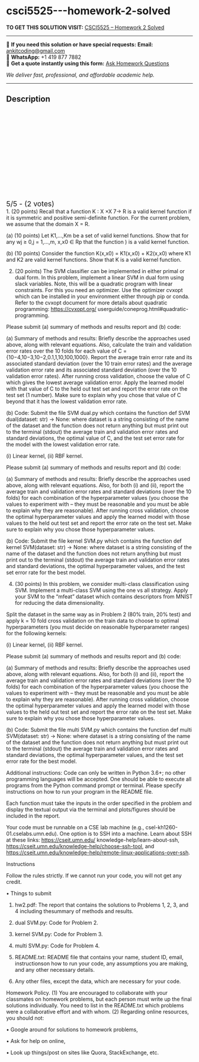 # csci5525---homework-2-solved
**TO GET THIS SOLUTION VISIT:** [CSCI5525 – Homework 2 Solved](https://www.ankitcodinghub.com/product/csci5525-homework-2-solved/)


---

📩 **If you need this solution or have special requests:** **Email:** ankitcoding@gmail.com  
📱 **WhatsApp:** +1 419 877 7882  
📄 **Get a quote instantly using this form:** [Ask Homework Questions](https://www.ankitcodinghub.com/services/ask-homework-questions/)

*We deliver fast, professional, and affordable academic help.*

---

<h2>Description</h2>



<div class="kk-star-ratings kksr-auto kksr-align-center kksr-valign-top" data-payload="{&quot;align&quot;:&quot;center&quot;,&quot;id&quot;:&quot;117046&quot;,&quot;slug&quot;:&quot;default&quot;,&quot;valign&quot;:&quot;top&quot;,&quot;ignore&quot;:&quot;&quot;,&quot;reference&quot;:&quot;auto&quot;,&quot;class&quot;:&quot;&quot;,&quot;count&quot;:&quot;2&quot;,&quot;legendonly&quot;:&quot;&quot;,&quot;readonly&quot;:&quot;&quot;,&quot;score&quot;:&quot;5&quot;,&quot;starsonly&quot;:&quot;&quot;,&quot;best&quot;:&quot;5&quot;,&quot;gap&quot;:&quot;4&quot;,&quot;greet&quot;:&quot;Rate this product&quot;,&quot;legend&quot;:&quot;5\/5 - (2 votes)&quot;,&quot;size&quot;:&quot;24&quot;,&quot;title&quot;:&quot;CSCI5525 - Homework 2 Solved&quot;,&quot;width&quot;:&quot;138&quot;,&quot;_legend&quot;:&quot;{score}\/{best} - ({count} {votes})&quot;,&quot;font_factor&quot;:&quot;1.25&quot;}">

<div class="kksr-stars">

<div class="kksr-stars-inactive">
            <div class="kksr-star" data-star="1" style="padding-right: 4px">


<div class="kksr-icon" style="width: 24px; height: 24px;"></div>
        </div>
            <div class="kksr-star" data-star="2" style="padding-right: 4px">


<div class="kksr-icon" style="width: 24px; height: 24px;"></div>
        </div>
            <div class="kksr-star" data-star="3" style="padding-right: 4px">


<div class="kksr-icon" style="width: 24px; height: 24px;"></div>
        </div>
            <div class="kksr-star" data-star="4" style="padding-right: 4px">


<div class="kksr-icon" style="width: 24px; height: 24px;"></div>
        </div>
            <div class="kksr-star" data-star="5" style="padding-right: 4px">


<div class="kksr-icon" style="width: 24px; height: 24px;"></div>
        </div>
    </div>

<div class="kksr-stars-active" style="width: 138px;">
            <div class="kksr-star" style="padding-right: 4px">


<div class="kksr-icon" style="width: 24px; height: 24px;"></div>
        </div>
            <div class="kksr-star" style="padding-right: 4px">


<div class="kksr-icon" style="width: 24px; height: 24px;"></div>
        </div>
            <div class="kksr-star" style="padding-right: 4px">


<div class="kksr-icon" style="width: 24px; height: 24px;"></div>
        </div>
            <div class="kksr-star" style="padding-right: 4px">


<div class="kksr-icon" style="width: 24px; height: 24px;"></div>
        </div>
            <div class="kksr-star" style="padding-right: 4px">


<div class="kksr-icon" style="width: 24px; height: 24px;"></div>
        </div>
    </div>
</div>


<div class="kksr-legend" style="font-size: 19.2px;">
            5/5 - (2 votes)    </div>
    </div>
1. (20 points) Recall that a function K : X ×X 7→ R is a valid kernel function if it is symmetric and positive semi-definite function. For the current problem, we assume that the domain X = R.

(a) (10 points) Let K1,…,Km be a set of valid kernel functions. Show that for any wj ≥ 0,j = 1,…,m, x,x0 ∈ Rp that the function ) is a valid kernel function.

(b) (10 points) Consider the function K(x,x0) = K1(x,x0) + K2(x,x0) where K1 and K2 are valid kernel functions. Show that K is a valid kernel function.

2. (20 points) The SVM classifier can be implemented in either primal or dual form. In this problem, implement a linear SVM in dual form using slack variables. Note, this will be a quadratic program with linear constraints. For this you need an optimizer. Use the optimizer cvxopt which can be installed in your environment either through pip or conda. Refer to the cvxopt document for more details about quadratic programming: https://cvxopt.org/ userguide/coneprog.html#quadratic-programming.

Please submit (a) summary of methods and results report and (b) code:

(a) Summary of methods and results: Briefly describe the approaches used above, along with relevant equations. Also, calculate the train and validation error rates over the 10 folds for each value of C = {10−4,10−3,10−2,0.1,1,10,100,1000}. Report the average train error rate and its associated standard deviation (over the 10 train error rates) and the average validation error rate and its associated standard deviation (over the 10 validation error rates). After running cross validation, choose the value of C which gives the lowest average validation error. Apply the learned model with that value of C to the held out test set and report the error rate on the test set (1 number). Make sure to explain why you chose that value of C beyond that it has the lowest validation error rate.

(b) Code: Submit the file SVM dual.py which contains the function def SVM dual(dataset: str) -&gt; None: where dataset is a string consisting of the name of the dataset and the function does not return anything but must print out to the terminal (stdout) the average train and validation error rates and standard deviations, the optimal value of C, and the test set error rate for the model with the lowest validation error rate.

(i) Linear kernel, (ii) RBF kernel.

Please submit (a) summary of methods and results report and (b) code:

(a) Summary of methods and results: Briefly describe the approaches used above, along with relevant equations. Also, for both (i) and (ii), report the average train and validation error rates and standard deviations (over the 10 folds) for each combination of the hyperparameter values (you choose the values to experiment with – they must be reasonable and you must be able to explain why they are reasonable). After running cross validation, choose the optimal hyperparameter values and apply the learned model with those values to the held out test set and report the error rate on the test set. Make sure to explain why you chose those hyperparameter values.

(b) Code: Submit the file kernel SVM.py which contains the function def kernel SVM(dataset: str) -&gt; None: where dataset is a string consisting of the name of the dataset and the function does not return anything but must print out to the terminal (stdout) the average train and validation error rates and standard deviations, the optimal hyperparameter values, and the test set error rate for the best model.

4. (30 points) In this problem, we consider multi-class classification using SVM. Implement a multi-class SVM using the one vs all strategy. Apply your SVM to the “mfeat” dataset which contains descriptors from MNIST for reducing the data dimensionality.

Split the dataset in the same way as in Problem 2 (80% train, 20% test) and apply k = 10 fold cross validation on the train data to choose to optimal hyperparameters (you must decide on reasonable hyperparameter ranges) for the following kernels:

(i) Linear kernel, (ii) RBF kernel.

Please submit (a) summary of methods and results report and (b) code:

(a) Summary of methods and results: Briefly describe the approaches used above, along with relevant equations. Also, for both (i) and (ii), report the average train and validation error rates and standard deviations (over the 10 folds) for each combination of the hyperparameter values (you choose the values to experiment with – they must be reasonable and you must be able to explain why they are reasonable). After running cross validation, choose the optimal hyperparameter values and apply the learned model with those values to the held out test set and report the error rate on the test set. Make sure to explain why you chose those hyperparameter values.

(b) Code: Submit the file multi SVM.py which contains the function def multi SVM(dataset: str) -&gt; None: where dataset is a string consisting of the name of the dataset and the function does not return anything but must print out to the terminal (stdout) the average train and validation error rates and standard deviations, the optimal hyperparameter values, and the test set error rate for the best model.

Additional instructions: Code can only be written in Python 3.6+; no other programming languages will be accepted. One should be able to execute all programs from the Python command prompt or terminal. Please specify instructions on how to run your program in the README file.

Each function must take the inputs in the order specified in the problem and display the textual output via the terminal and plots/figures should be included in the report.

Your code must be runnable on a CSE lab machine (e.g., csel-kh1260-01.cselabs.umn.edu). One option is to SSH into a machine. Learn about SSH at these links: https://cseit.umn.edu/ knowledge-help/learn-about-ssh, https://cseit.umn.edu/knowledge-help/choose-ssh-tool, and https://cseit.umn.edu/knowledge-help/remote-linux-applications-over-ssh.

Instructions

Follow the rules strictly. If we cannot run your code, you will not get any credit.

• Things to submit

1. hw2.pdf: The report that contains the solutions to Problems 1, 2, 3, and 4 including thesummary of methods and results.

2. dual SVM.py: Code for Problem 2.

3. kernel SVM.py: Code for Problem 3.

4. multi SVM.py: Code for Problem 4.

5. README.txt: README file that contains your name, student ID, email, instructionson how to run your code, any assumptions you are making, and any other necessary details.

6. Any other files, except the data, which are necessary for your code.

Homework Policy. (1) You are encouraged to collaborate with your classmates on homework problems, but each person must write up the final solutions individually. You need to list in the README.txt which problems were a collaborative effort and with whom. (2) Regarding online resources, you should not:

• Google around for solutions to homework problems,

• Ask for help on online,

• Look up things/post on sites like Quora, StackExchange, etc.
